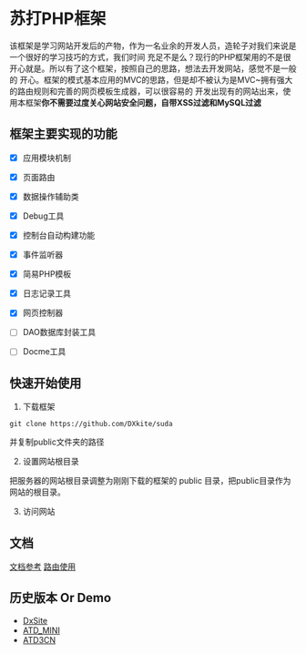 #  苏打PHP框架

该框架是学习网站开发后的产物，作为一名业余的开发人员，造轮子对我们来说是一个很好的学习技巧的方式，我们时间
充足不是么？现行的PHP框架用的不是很开心就是。所以有了这个框架，按照自己的思路，想法去开发网站，感觉不是一般的
开心。框架的模式基本应用的MVC的思路，但是却不被认为是MVC~拥有强大的路由规则和完善的网页模板生成器，可以很容易的
开发出现有的网站出来，使用本框架**你不需要过度关心网站安全问题，自带XSS过滤和MySQL过滤**

## 框架主要实现的功能

- [x] 应用模块机制
- [x] 页面路由
- [x] 数据操作辅助类
- [x] Debug工具
- [x] 控制台自动构建功能
- [x] 事件监听器
- [x] 简易PHP模板
- [x] 日志记录工具
- [x] 网页控制器
- [ ] DAO数据库封装工具
- [ ] Docme工具




## 快速开始使用

1. 下载框架

  ```
  git clone https://github.com/DXkite/suda 
  ```
  并复制public文件夹的路径

2. 设置网站根目录     

  把服务器的网站根目录调整为刚刚下载的框架的 public 目录，把public目录作为网站的根目录。

3. 访问网站

## 文档
[文档参考](docs/readme.md)
[路由使用](docs/tools/router.md)


## 历史版本 Or Demo

- [DxSite](https://github.com/DXkite/DxSite)   
- [ATD_MINI](https://github.com/DXkite/atd_mini)   
- [ATD3CN](https://github.com/DXkite/atd3.cn)   

